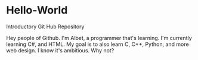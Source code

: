 # Hello-World
Introductory Git Hub Repository

Hey people of Github. I'm Albet, a programmer that's learning. I'm currently learning C#, and HTML. My goal is to also learn C, C++, Python, and more web design. I know it's ambitious. Why not?
